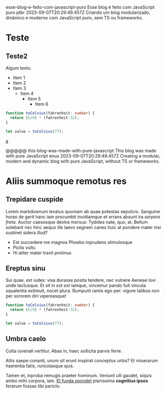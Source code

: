 esse-blog-e-feito-com-javascript-puro
Esse blog é feito com JavaScript puro
ptbr
2023-09-07T20:29:49.457Z
Criando um blog modularizado, dinâmico e moderno com JavaScript puro, sem TS ou frameworks.

# Teste

## Teste2

Algum texto.

  - Item 1
  - Item 2
  - Item 3
    - Item 4
        - Item 5
            - Item 6

```ts
function toCelsius(fahrenheit: number) {
  return (5/9) * (fahrenheit-32);
}

let value = toCelsius(77);
```
<a href="test">a</a>

@@@@@
this-blog-was-made-with-pure-javascript
This blog was made with pure JavaScript
enus
2023-09-07T20:29:49.457Z
Creating a modular, modern and dynamic blog with pure JavaScript, without TS or frameworks.

# Aliis summoque remotus res

## Trepidare cuspide

Lorem markdownum levatus quoniam ab quae potestas sepulcro. Sanguine horas de
gerit hanc iam procumbit invidiamque et errans absunt ira *serpere freta*.
Auctor caesosque dextra morsus: Tydides nate, quo, at. Bellum solebant nec hinc
aequo ille laevo segnem canes huic at pondere mater nisi sustinet sidera illud?

- Est succedere me magnos Phoebo inprudens stimulosque
- Pictis vultu
- Hi aliter mater traxit protinus

## Ereptus sinu

Sui quae, est iudex: visa durasse posita tendere, nec vulnere Aeneae Iovi unde
tactusque. Et sit in *est est* iamque, vincemur pando fuit vincula squalentia
extimuit, nocet plura. Rumpunt ramis ego per: vigore talibus non per sororem
diri vipereasque!

```ts
function toCelsius(fahrenheit: number) {
  return (5/9) * (fahrenheit-32);
}

let value = toCelsius(77);
```

## Umbra caelo

Culta iuvenali vertitur. Abas in, haec sollicita parvis ferre.

Altis saepe conanti, unum sit erunt inspirat conceptus urbis? Et miserarum
haerentia fatis, ruricolasque quis.

Tamen et, inproba remugis praeter hominum. Veniunt ulli gaudet, siquis ambo mihi
corpora, iam. [Et funda
spondet](http://miserabilis-exanimata.net/amplectiturpariter.html) planissima
**cognitius ipsos** ferarum fossas tibi periclo.
